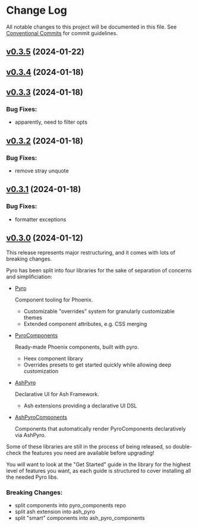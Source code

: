 # Change Log

All notable changes to this project will be documented in this file.
See [Conventional Commits](Https://conventionalcommits.org) for commit guidelines.

<!-- changelog -->

## [v0.3.5](https://github.com/frankdugan3/pyro/compare/v0.3.4...v0.3.5) (2024-01-22)




## [v0.3.4](https://github.com/frankdugan3/pyro/compare/v0.3.3...v0.3.4) (2024-01-18)




## [v0.3.3](https://github.com/frankdugan3/pyro/compare/v0.3.2...v0.3.3) (2024-01-18)




### Bug Fixes:

* apparently, need to filter opts

## [v0.3.2](https://github.com/frankdugan3/pyro/compare/v0.3.1...v0.3.2) (2024-01-18)




### Bug Fixes:

* remove stray unquote

## [v0.3.1](https://github.com/frankdugan3/pyro/compare/v0.3.0...v0.3.1) (2024-01-18)




### Bug Fixes:

* formatter exceptions

## [v0.3.0](https://github.com/frankdugan3/pyro/compare/v0.2.0...v0.3.0) (2024-01-12)

This release represents major restructuring, and it comes with lots of breaking changes.

Pyro has been split into four libraries for the sake of separation of concerns and simplificiation:

- [Pyro](https://github.com/frankdugan3/pyro)

  Component tooling for Phoenix.

  - Customizable "overrides" system for granularly customizable themes
  - Extended component attributes, e.g. CSS merging

- [PyroComponents](https://github.com/frankdugan3/pyro_components)

  Ready-made Phoenix components, built with pyro.

  - Heex component library
  - Overrides presets to get started quickly while allowing deep customization

- [AshPyro](https://github.com/frankdugan3/ash_pyro)

  Declarative UI for Ash Framework.

  - Ash extensions providing a declarative UI DSL

- [AshPyroComponents](https://github.com/frankdugan3/ash_pyro_components)

  Components that automatically render PyroComponents declaratively via AshPyro.

Some of these libraries are still in the process of being released, so double-check the features you need are available before upgrading!

You will want to look at the "Get Started" guide in the library for the highest level of features you want, as each guide is structured to cover installing all the needed Pyro libs.

### Breaking Changes:

- split components into pyro_components repo
- split ash extension into ash_pyro
- split "smart" components into ash_pyro_components
